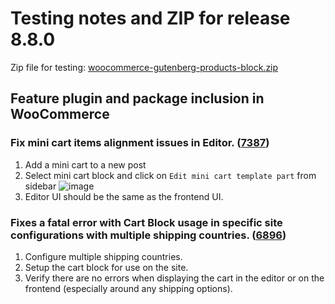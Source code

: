 # Testing notes and ZIP for release 8.8.0

Zip file for testing: [woocommerce-gutenberg-products-block.zip](https://github.com/woocommerce/woocommerce-blocks/files/9859850/woocommerce-gutenberg-products-block.zip)

## Feature plugin and package inclusion in WooCommerce

### Fix mini cart items alignment issues in Editor. ([7387](https://github.com/woocommerce/woocommerce-blocks/pull/7387))

1. Add a mini cart to a new post
2. Select mini cart block and click on `Edit mini cart template part` from sidebar
![image](https://user-images.githubusercontent.com/16707866/195553558-49c48e77-adfb-4e5e-a36f-72e6eeddacc5.png)
3. Editor UI should be the same as the frontend UI.

### Fixes a fatal error with Cart Block usage in specific site configurations with multiple shipping countries. ([6896](https://github.com/woocommerce/woocommerce-blocks/pull/6896))

1. Configure multiple shipping countries.
2. Setup the cart block for use on the site.
3. Verify there are no errors when displaying the cart in the editor or on the frontend (especially around any shipping options).

